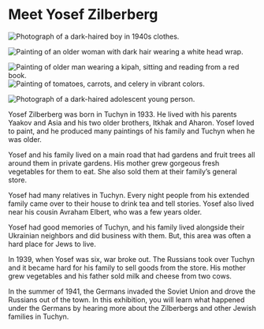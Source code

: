 ﻿# Meet Yosef Zilberberg 

![Photograph of a dark-haired boy in 1940s clothes.](/images/01/intro_stories_yz_01.jpg "Yosef Zilberberg, 1945, Courtesy Yosef Zilberberg.")

![Painting of an older woman with dark hair wearing a white head wrap.](/images/01/intro_stories_yz_02.jpg "Asia Zilberberg, by Yosef Zilberberg, Courtesy Yosef Zilberberg.")

![Painting of older man wearing a kipah, sitting and reading from a red book.](/images/01/intro_stories_yz_03.jpg "Yaakov Zilberberg, by Yosef Zilberberg, Courtesy Yosef Zilberberg.")
![Painting of tomatoes, carrots, and celery in vibrant colors.](/images/01/intro_stories_yz_05.jpg "Best of Our House, by Yosef Zilberberg, Courtesy Yosef Zilberberg.")

![Photograph of a dark-haired adolescent young person.](/images/01/intro_stories_yz_06.jpg "Avraham Elbert, c. 1940s, The Jews of Tuchin and Kripe in Front of Their Murderers.")

Yosef Zilberberg was born in Tuchyn in 1933. He lived with his parents Yaakov and Asia and his two older brothers, Itkhak and Aharon. Yosef loved to paint, and he produced many paintings of his family and Tuchyn when he was older. 

Yosef and his family lived on a main road that had gardens and fruit trees all around them in private gardens. His mother grew gorgeous fresh vegetables for them to eat. She also sold them at their family’s general store. 

Yosef had many relatives in Tuchyn. Every night people from his extended family came over to their house to drink tea and tell stories. Yosef also lived near his cousin Avraham Elbert, who was a few years older. 

Yosef had good memories of Tuchyn, and his family lived alongside their Ukrainian neighbors and did business with them. But, this area was often a hard place for Jews to live. 

In 1939, when Yosef was six, war broke out. The Russians took over Tuchyn and it became hard for his family to sell goods from the store. His mother grew vegetables and his father sold milk and cheese from two cows. 

In the summer of 1941, the Germans invaded the Soviet Union and drove the Russians out of the town. In this exhibition, you will learn what happened under the Germans by hearing more about the Zilberbergs and other Jewish families in Tuchyn.